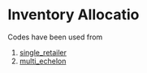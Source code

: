 # Inventory Allocatio

Codes have been used from
1. [single_retailer](https://towardsdatascience.com/a-reinforcement-learning-based-inventory-control-policy-for-retailers-ac35bc592278)
2. [multi_echelon](https://medium.com/towards-data-science/reinforcement-learning-for-inventory-optimization-series-ii-an-rl-model-for-a-multi-echelon-921857acdb00)
